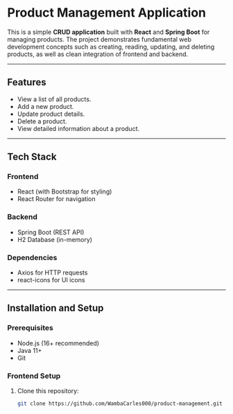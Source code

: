 # Product Management Application

This is a simple **CRUD application** built with **React** and **Spring Boot** for managing products. The project demonstrates fundamental web development concepts such as creating, reading, updating, and deleting products, as well as clean integration of frontend and backend.

---

## Features
- View a list of all products.
- Add a new product.
- Update product details.
- Delete a product.
- View detailed information about a product.

---

## Tech Stack
### Frontend
- React (with Bootstrap for styling)
- React Router for navigation

### Backend
- Spring Boot (REST API)
- H2 Database (in-memory)

### Dependencies
- Axios for HTTP requests
- react-icons for UI icons

---

## Installation and Setup

### Prerequisites
- Node.js (16+ recommended)
- Java 11+
- Git

### Frontend Setup
1. Clone this repository:
   ```bash
   git clone https://github.com/WambaCarles000/product-management.git
